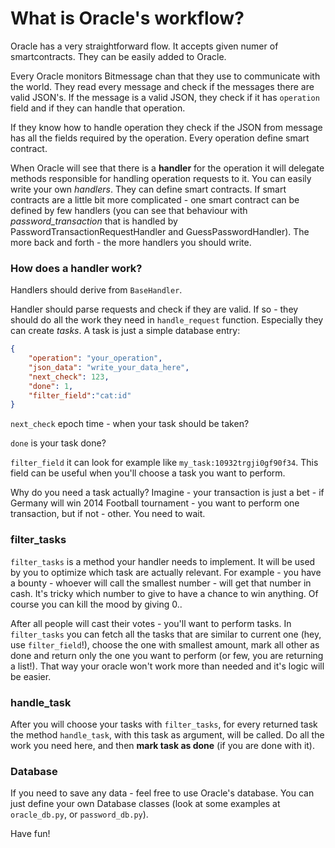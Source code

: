 # What is Oracle's workflow?


Oracle has a very straightforward flow. It accepts given numer of smartcontracts. They can be easily added to Oracle.

Every Oracle monitors Bitmessage chan that they use to communicate with the world. They read every message and check if the messages there are valid JSON's. If the message is a valid JSON, they check if it has ```operation``` field and if they can handle that operation. 

If they know how to handle operation they check if the JSON from message has all the fields required by the operation. Every operation define smart contract.

When Oracle will see that there is a **handler** for the operation it will delegate methods responsible for handling operation requests to it. You can easily write your own *handlers*. They can define smart contracts. If smart contracts are a little bit more complicated - one smart contract can be defined by few handlers (you can see that behaviour with *password_transaction* that is handled by PasswordTransactionRequestHandler and GuessPasswordHandler). The more back and forth - the more handlers you should write.

### How does a handler work?

Handlers should derive from ```BaseHandler```.

Handler should parse requests and check if they are valid. If so - they should do all the work they need in ```handle_request``` function. Especially they can create *tasks*.
A task is just a simple database entry:

```json
{
    "operation": "your_operation",
    "json_data": "write_your_data_here",
    "next_check": 123,
    "done": 1,
    "filter_field":"cat:id" 
}
```

```next_check``` epoch time - when your task should be taken?

```done``` is your task done?

```filter_field``` it can look for example like ```my_task:10932trgji0gf90f34```. This field can be useful when you'll choose a task you want to perform.

Why do you need a task actually? Imagine - your transaction is just a bet - if Germany will win 2014 Football tournament - you want to perform one transaction, but if not - other. You need to wait.

### filter_tasks
```filter_tasks``` is a method your handler needs to implement. It will be used by you to optimize which task are actually relevant. For example - you have a bounty - whoever will call the smallest number - will get that number in cash. It's tricky which number to give to have a chance to win anything. Of course you can kill the mood by giving 0.. 

After all people will cast their votes - you'll want to perform tasks. In ```filter_tasks``` you can fetch all the tasks that are similar to current one (hey, use ```filter_field```!), choose the one with smallest amount, mark all other as done and return only the one you want to perform (or few, you are returning a list!). That way your oracle won't work more than needed and it's logic will be easier.

### handle_task

After you will choose your tasks with `filter_tasks`, for every returned task the method ```handle_task```, with this task as argument, will be called. Do all the work you need here, and then **mark task as done** (if you are done with it).

### Database
If you need to save any data - feel free to use Oracle's database. You can just define your own Database classes (look at some examples at ```oracle_db.py```, or ```password_db.py```).

Have fun!
